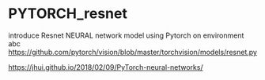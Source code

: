# PYTORCH_resnet
 introduce Resnet NEURAL network model using Pytorch on environment abc 
https://github.com/pytorch/vision/blob/master/torchvision/models/resnet.py



https://jhui.github.io/2018/02/09/PyTorch-neural-networks/
